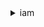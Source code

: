 

<details><summary>iam</summary><blockquote>

- **<details><summary>add-client-id-to-open-id-connect-provider</summary><blockquote>**

  * --open-id-connect-provider-arn
  * --client-id
  * --cli-input-json
  * --cli-input-yaml
  * --generate-cli-skeleton


- **<details><summary>add-role-to-instance-profile</summary><blockquote>**

  * --instance-profile-name
  * --role-name
  * --cli-input-json
  * --cli-input-yaml
  * --generate-cli-skeleton


- **<details><summary>add-user-to-group</summary><blockquote>**

  * --group-name
  * --user-name
  * --cli-input-json
  * --cli-input-yaml
  * --generate-cli-skeleton


- **<details><summary>attach-group-policy</summary><blockquote>**

  * --group-name
  * --policy-arn
  * --cli-input-json
  * --cli-input-yaml
  * --generate-cli-skeleton


- **<details><summary>attach-role-policy</summary><blockquote>**

  * --role-name
  * --policy-arn
  * --cli-input-json
  * --cli-input-yaml
  * --generate-cli-skeleton


- **<details><summary>attach-user-policy</summary><blockquote>**

  * --user-name
  * --policy-arn
  * --cli-input-json
  * --cli-input-yaml
  * --generate-cli-skeleton


- **<details><summary>change-password</summary><blockquote>**

  * --old-password
  * --new-password
  * --cli-input-json
  * --cli-input-yaml
  * --generate-cli-skeleton


- **<details><summary>create-access-key</summary><blockquote>**

  * --user-name
  * --cli-input-json
  * --cli-input-yaml
  * --generate-cli-skeleton


- **<details><summary>create-account-alias</summary><blockquote>**

  * --account-alias
  * --cli-input-json
  * --cli-input-yaml
  * --generate-cli-skeleton


- **<details><summary>create-group</summary><blockquote>**

  * --path
  * --group-name
  * --cli-input-json
  * --cli-input-yaml
  * --generate-cli-skeleton


- **<details><summary>create-instance-profile</summary><blockquote>**

  * --instance-profile-name
  * --path
  * --tags
  * --cli-input-json
  * --cli-input-yaml
  * --generate-cli-skeleton


- **<details><summary>create-login-profile</summary><blockquote>**

  * --user-name
  * --password
  * --password-reset-required
  * --no-password-reset-required
  * --cli-input-json
  * --cli-input-yaml
  * --generate-cli-skeleton


- **<details><summary>create-open-id-connect-provider</summary><blockquote>**

  * --url
  * --client-id-list
  * --thumbprint-list
  * --tags
  * --cli-input-json
  * --cli-input-yaml
  * --generate-cli-skeleton


- **<details><summary>create-policy</summary><blockquote>**

  * --policy-name
  * --path
  * --policy-document
  * --description
  * --tags
  * --cli-input-json
  * --cli-input-yaml
  * --generate-cli-skeleton


- **<details><summary>create-policy-version</summary><blockquote>**

  * --policy-arn
  * --policy-document
  * --set-as-default
  * --no-set-as-default
  * --cli-input-json
  * --cli-input-yaml
  * --generate-cli-skeleton


- **<details><summary>create-role</summary><blockquote>**

  * --path
  * --role-name
  * --assume-role-policy-document
  * --description
  * --max-session-duration
  * --permissions-boundary
  * --tags
  * --cli-input-json
  * --cli-input-yaml
  * --generate-cli-skeleton


- **<details><summary>create-saml-provider</summary><blockquote>**

  * --saml-metadata-document
  * --name
  * --tags
  * --cli-input-json
  * --cli-input-yaml
  * --generate-cli-skeleton


- **<details><summary>create-service-linked-role</summary><blockquote>**

  * --aws-service-name
  * --description
  * --custom-suffix
  * --cli-input-json
  * --cli-input-yaml
  * --generate-cli-skeleton


- **<details><summary>create-service-specific-credential</summary><blockquote>**

  * --user-name
  * --service-name
  * --cli-input-json
  * --cli-input-yaml
  * --generate-cli-skeleton


- **<details><summary>create-user</summary><blockquote>**

  * --path
  * --user-name
  * --permissions-boundary
  * --tags
  * --cli-input-json
  * --cli-input-yaml
  * --generate-cli-skeleton


- **<details><summary>create-virtual-mfa-device</summary><blockquote>**

  * --path
  * --virtual-mfa-device-name
  * --tags
  * --outfile
  * --bootstrap-method


- **<details><summary>deactivate-mfa-device</summary><blockquote>**

  * --user-name
  * --serial-number
  * --cli-input-json
  * --cli-input-yaml
  * --generate-cli-skeleton


- **<details><summary>delete-access-key</summary><blockquote>**

  * --user-name
  * --access-key-id
  * --cli-input-json
  * --cli-input-yaml
  * --generate-cli-skeleton


- **<details><summary>delete-account-alias</summary><blockquote>**

  * --account-alias
  * --cli-input-json
  * --cli-input-yaml
  * --generate-cli-skeleton


- **<details><summary>delete-account-password-policy</summary><blockquote>**

  * --cli-input-json
  * --cli-input-yaml
  * --generate-cli-skeleton


- **<details><summary>delete-group</summary><blockquote>**

  * --group-name
  * --cli-input-json
  * --cli-input-yaml
  * --generate-cli-skeleton


- **<details><summary>delete-group-policy</summary><blockquote>**

  * --group-name
  * --policy-name
  * --cli-input-json
  * --cli-input-yaml
  * --generate-cli-skeleton


- **<details><summary>delete-instance-profile</summary><blockquote>**

  * --instance-profile-name
  * --cli-input-json
  * --cli-input-yaml
  * --generate-cli-skeleton


- **<details><summary>delete-login-profile</summary><blockquote>**

  * --user-name
  * --cli-input-json
  * --cli-input-yaml
  * --generate-cli-skeleton


- **<details><summary>delete-open-id-connect-provider</summary><blockquote>**

  * --open-id-connect-provider-arn
  * --cli-input-json
  * --cli-input-yaml
  * --generate-cli-skeleton


- **<details><summary>delete-policy</summary><blockquote>**

  * --policy-arn
  * --cli-input-json
  * --cli-input-yaml
  * --generate-cli-skeleton


- **<details><summary>delete-policy-version</summary><blockquote>**

  * --policy-arn
  * --version-id
  * --cli-input-json
  * --cli-input-yaml
  * --generate-cli-skeleton


- **<details><summary>delete-role</summary><blockquote>**

  * --role-name
  * --cli-input-json
  * --cli-input-yaml
  * --generate-cli-skeleton


- **<details><summary>delete-role-permissions-boundary</summary><blockquote>**

  * --role-name
  * --cli-input-json
  * --cli-input-yaml
  * --generate-cli-skeleton


- **<details><summary>delete-role-policy</summary><blockquote>**

  * --role-name
  * --policy-name
  * --cli-input-json
  * --cli-input-yaml
  * --generate-cli-skeleton


- **<details><summary>delete-saml-provider</summary><blockquote>**

  * --saml-provider-arn
  * --cli-input-json
  * --cli-input-yaml
  * --generate-cli-skeleton


- **<details><summary>delete-server-certificate</summary><blockquote>**

  * --server-certificate-name
  * --cli-input-json
  * --cli-input-yaml
  * --generate-cli-skeleton


- **<details><summary>delete-service-linked-role</summary><blockquote>**

  * --role-name
  * --cli-input-json
  * --cli-input-yaml
  * --generate-cli-skeleton


- **<details><summary>delete-service-specific-credential</summary><blockquote>**

  * --user-name
  * --service-specific-credential-id
  * --cli-input-json
  * --cli-input-yaml
  * --generate-cli-skeleton


- **<details><summary>delete-signing-certificate</summary><blockquote>**

  * --user-name
  * --certificate-id
  * --cli-input-json
  * --cli-input-yaml
  * --generate-cli-skeleton


- **<details><summary>delete-ssh-public-key</summary><blockquote>**

  * --user-name
  * --ssh-public-key-id
  * --cli-input-json
  * --cli-input-yaml
  * --generate-cli-skeleton


- **<details><summary>delete-user</summary><blockquote>**

  * --user-name
  * --cli-input-json
  * --cli-input-yaml
  * --generate-cli-skeleton


- **<details><summary>delete-user-permissions-boundary</summary><blockquote>**

  * --user-name
  * --cli-input-json
  * --cli-input-yaml
  * --generate-cli-skeleton


- **<details><summary>delete-user-policy</summary><blockquote>**

  * --user-name
  * --policy-name
  * --cli-input-json
  * --cli-input-yaml
  * --generate-cli-skeleton


- **<details><summary>delete-virtual-mfa-device</summary><blockquote>**

  * --serial-number
  * --cli-input-json
  * --cli-input-yaml
  * --generate-cli-skeleton


- **<details><summary>detach-group-policy</summary><blockquote>**

  * --group-name
  * --policy-arn
  * --cli-input-json
  * --cli-input-yaml
  * --generate-cli-skeleton


- **<details><summary>detach-role-policy</summary><blockquote>**

  * --role-name
  * --policy-arn
  * --cli-input-json
  * --cli-input-yaml
  * --generate-cli-skeleton


- **<details><summary>detach-user-policy</summary><blockquote>**

  * --user-name
  * --policy-arn
  * --cli-input-json
  * --cli-input-yaml
  * --generate-cli-skeleton


- **<details><summary>enable-mfa-device</summary><blockquote>**

  * --user-name
  * --serial-number
  * --authentication-code1
  * --authentication-code2
  * --cli-input-json
  * --cli-input-yaml
  * --generate-cli-skeleton


- **<details><summary>generate-credential-report</summary><blockquote>**

  * --cli-input-json
  * --cli-input-yaml
  * --generate-cli-skeleton


- **<details><summary>generate-organizations-access-report</summary><blockquote>**

  * --entity-path
  * --organizations-policy-id
  * --cli-input-json
  * --cli-input-yaml
  * --generate-cli-skeleton


- **<details><summary>generate-service-last-accessed-details</summary><blockquote>**

  * --arn
  * --granularity
  * --cli-input-json
  * --cli-input-yaml
  * --generate-cli-skeleton


- **<details><summary>get-access-key-last-used</summary><blockquote>**

  * --access-key-id
  * --cli-input-json
  * --cli-input-yaml
  * --generate-cli-skeleton


- **<details><summary>get-account-authorization-details</summary><blockquote>**

  * --filter
  * --max-items
  * --cli-input-json
  * --cli-input-yaml
  * --starting-token
  * --page-size
  * --generate-cli-skeleton


- **<details><summary>get-account-password-policy</summary><blockquote>**

  * --cli-input-json
  * --cli-input-yaml
  * --generate-cli-skeleton


- **<details><summary>get-account-summary</summary><blockquote>**

  * --cli-input-json
  * --cli-input-yaml
  * --generate-cli-skeleton


- **<details><summary>get-context-keys-for-custom-policy</summary><blockquote>**

  * --policy-input-list
  * --cli-input-json
  * --cli-input-yaml
  * --generate-cli-skeleton


- **<details><summary>get-context-keys-for-principal-policy</summary><blockquote>**

  * --policy-source-arn
  * --policy-input-list
  * --cli-input-json
  * --cli-input-yaml
  * --generate-cli-skeleton


- **<details><summary>get-credential-report</summary><blockquote>**

  * --cli-input-json
  * --cli-input-yaml
  * --generate-cli-skeleton


- **<details><summary>get-group</summary><blockquote>**

  * --group-name
  * --max-items
  * --cli-input-json
  * --cli-input-yaml
  * --starting-token
  * --page-size
  * --generate-cli-skeleton


- **<details><summary>get-group-policy</summary><blockquote>**

  * --group-name
  * --policy-name
  * --cli-input-json
  * --cli-input-yaml
  * --generate-cli-skeleton


- **<details><summary>get-instance-profile</summary><blockquote>**

  * --instance-profile-name
  * --cli-input-json
  * --cli-input-yaml
  * --generate-cli-skeleton


- **<details><summary>get-login-profile</summary><blockquote>**

  * --user-name
  * --cli-input-json
  * --cli-input-yaml
  * --generate-cli-skeleton


- **<details><summary>get-open-id-connect-provider</summary><blockquote>**

  * --open-id-connect-provider-arn
  * --cli-input-json
  * --cli-input-yaml
  * --generate-cli-skeleton


- **<details><summary>get-organizations-access-report</summary><blockquote>**

  * --job-id
  * --max-items
  * --marker
  * --sort-key
  * --cli-input-json
  * --cli-input-yaml
  * --generate-cli-skeleton


- **<details><summary>get-policy</summary><blockquote>**

  * --policy-arn
  * --cli-input-json
  * --cli-input-yaml
  * --generate-cli-skeleton


- **<details><summary>get-policy-version</summary><blockquote>**

  * --policy-arn
  * --version-id
  * --cli-input-json
  * --cli-input-yaml
  * --generate-cli-skeleton


- **<details><summary>get-role</summary><blockquote>**

  * --role-name
  * --cli-input-json
  * --cli-input-yaml
  * --generate-cli-skeleton


- **<details><summary>get-role-policy</summary><blockquote>**

  * --role-name
  * --policy-name
  * --cli-input-json
  * --cli-input-yaml
  * --generate-cli-skeleton


- **<details><summary>get-saml-provider</summary><blockquote>**

  * --saml-provider-arn
  * --cli-input-json
  * --cli-input-yaml
  * --generate-cli-skeleton


- **<details><summary>get-server-certificate</summary><blockquote>**

  * --server-certificate-name
  * --cli-input-json
  * --cli-input-yaml
  * --generate-cli-skeleton


- **<details><summary>get-service-last-accessed-details</summary><blockquote>**

  * --job-id
  * --max-items
  * --marker
  * --cli-input-json
  * --cli-input-yaml
  * --generate-cli-skeleton


- **<details><summary>get-service-last-accessed-details-with-entities</summary><blockquote>**

  * --job-id
  * --service-namespace
  * --max-items
  * --marker
  * --cli-input-json
  * --cli-input-yaml
  * --generate-cli-skeleton


- **<details><summary>get-service-linked-role-deletion-status</summary><blockquote>**

  * --deletion-task-id
  * --cli-input-json
  * --cli-input-yaml
  * --generate-cli-skeleton


- **<details><summary>get-ssh-public-key</summary><blockquote>**

  * --user-name
  * --ssh-public-key-id
  * --encoding
  * --cli-input-json
  * --cli-input-yaml
  * --generate-cli-skeleton


- **<details><summary>get-user</summary><blockquote>**

  * --user-name
  * --cli-input-json
  * --cli-input-yaml
  * --generate-cli-skeleton
  </br>
  ```bash
  aws iam get-user
  ```
  ```json
  {
    "User": {
      "Path": "/",
      "UserName": "yossi",
      "UserId": "H3QEKM7OYVSR7WK]8JMSLC",
      "Arn": "arn:aws:iam::3006870281094:user/yossi",
      "CreateDate": "2021-12-12T08:37:02+00:00"
    }
  }
  ```


- **<details><summary>get-user-policy</summary><blockquote>**

  * --user-name
  * --policy-name
  * --cli-input-json
  * --cli-input-yaml
  * --generate-cli-skeleton


- **<details><summary>help</summary><blockquote>**

  * 


- **<details><summary>list-access-keys</summary><blockquote>**

  * --user-name
  * --max-items
  * --cli-input-json
  * --cli-input-yaml
  * --starting-token
  * --page-size
  * --generate-cli-skeleton


- **<details><summary>list-account-aliases</summary><blockquote>**

  * --max-items
  * --cli-input-json
  * --cli-input-yaml
  * --starting-token
  * --page-size
  * --generate-cli-skeleton


- **<details><summary>list-attached-group-policies</summary><blockquote>**

  * --group-name
  * --path-prefix
  * --max-items
  * --cli-input-json
  * --cli-input-yaml
  * --starting-token
  * --page-size
  * --generate-cli-skeleton


- **<details><summary>list-attached-role-policies</summary><blockquote>**

  * --role-name
  * --path-prefix
  * --max-items
  * --cli-input-json
  * --cli-input-yaml
  * --starting-token
  * --page-size
  * --generate-cli-skeleton


- **<details><summary>list-attached-user-policies</summary><blockquote>**

  * --user-name
  * --path-prefix
  * --max-items
  * --cli-input-json
  * --cli-input-yaml
  * --starting-token
  * --page-size
  * --generate-cli-skeleton


- **<details><summary>list-entities-for-policy</summary><blockquote>**

  * --policy-arn
  * --entity-filter
  * --path-prefix
  * --policy-usage-filter
  * --max-items
  * --cli-input-json
  * --cli-input-yaml
  * --starting-token
  * --page-size
  * --generate-cli-skeleton


- **<details><summary>list-group-policies</summary><blockquote>**

  * --group-name
  * --max-items
  * --cli-input-json
  * --cli-input-yaml
  * --starting-token
  * --page-size
  * --generate-cli-skeleton


- **<details><summary>list-groups</summary><blockquote>**

  * --path-prefix
  * --max-items
  * --cli-input-json
  * --cli-input-yaml
  * --starting-token
  * --page-size
  * --generate-cli-skeleton


- **<details><summary>list-groups-for-user</summary><blockquote>**

  * --user-name
  * --max-items
  * --cli-input-json
  * --cli-input-yaml
  * --starting-token
  * --page-size
  * --generate-cli-skeleton


- **<details><summary>list-instance-profiles</summary><blockquote>**

  * --path-prefix
  * --max-items
  * --cli-input-json
  * --cli-input-yaml
  * --starting-token
  * --page-size
  * --generate-cli-skeleton


- **<details><summary>list-instance-profiles-for-role</summary><blockquote>**

  * --role-name
  * --max-items
  * --cli-input-json
  * --cli-input-yaml
  * --starting-token
  * --page-size
  * --generate-cli-skeleton


- **<details><summary>list-instance-profile-tags</summary><blockquote>**

  * --instance-profile-name
  * --marker
  * --max-items
  * --cli-input-json
  * --cli-input-yaml
  * --generate-cli-skeleton


- **<details><summary>list-mfa-devices</summary><blockquote>**

  * --user-name
  * --max-items
  * --cli-input-json
  * --cli-input-yaml
  * --starting-token
  * --page-size
  * --generate-cli-skeleton


- **<details><summary>list-mfa-device-tags</summary><blockquote>**

  * --serial-number
  * --marker
  * --max-items
  * --cli-input-json
  * --cli-input-yaml
  * --generate-cli-skeleton


- **<details><summary>list-open-id-connect-providers</summary><blockquote>**

  * --cli-input-json
  * --cli-input-yaml
  * --generate-cli-skeleton


- **<details><summary>list-open-id-connect-provider-tags</summary><blockquote>**

  * --open-id-connect-provider-arn
  * --marker
  * --max-items
  * --cli-input-json
  * --cli-input-yaml
  * --generate-cli-skeleton


- **<details><summary>list-policies</summary><blockquote>**

  * --scope
  * --only-attached
  * --no-only-attached
  * --path-prefix
  * --policy-usage-filter
  * --max-items
  * --cli-input-json
  * --cli-input-yaml
  * --starting-token
  * --page-size
  * --generate-cli-skeleton


- **<details><summary>list-policies-granting-service-access</summary><blockquote>**

  * --marker
  * --arn
  * --service-namespaces
  * --cli-input-json
  * --cli-input-yaml
  * --generate-cli-skeleton


- **<details><summary>list-policy-tags</summary><blockquote>**

  * --policy-arn
  * --marker
  * --max-items
  * --cli-input-json
  * --cli-input-yaml
  * --generate-cli-skeleton


- **<details><summary>list-policy-versions</summary><blockquote>**

  * --policy-arn
  * --max-items
  * --cli-input-json
  * --cli-input-yaml
  * --starting-token
  * --page-size
  * --generate-cli-skeleton


- **<details><summary>list-role-policies</summary><blockquote>**

  * --role-name
  * --max-items
  * --cli-input-json
  * --cli-input-yaml
  * --starting-token
  * --page-size
  * --generate-cli-skeleton


- **<details><summary>list-roles</summary><blockquote>**

  * --path-prefix
  * --max-items
  * --cli-input-json
  * --cli-input-yaml
  * --starting-token
  * --page-size
  * --generate-cli-skeleton


- **<details><summary>list-role-tags</summary><blockquote>**

  * --role-name
  * --marker
  * --max-items
  * --cli-input-json
  * --cli-input-yaml
  * --generate-cli-skeleton


- **<details><summary>list-saml-providers</summary><blockquote>**

  * --cli-input-json
  * --cli-input-yaml
  * --generate-cli-skeleton


- **<details><summary>list-saml-provider-tags</summary><blockquote>**

  * --saml-provider-arn
  * --marker
  * --max-items
  * --cli-input-json
  * --cli-input-yaml
  * --generate-cli-skeleton


- **<details><summary>list-server-certificates</summary><blockquote>**

  * --path-prefix
  * --max-items
  * --cli-input-json
  * --cli-input-yaml
  * --starting-token
  * --page-size
  * --generate-cli-skeleton


- **<details><summary>list-server-certificate-tags</summary><blockquote>**

  * --server-certificate-name
  * --marker
  * --max-items
  * --cli-input-json
  * --cli-input-yaml
  * --generate-cli-skeleton


- **<details><summary>list-service-specific-credentials</summary><blockquote>**

  * --user-name
  * --service-name
  * --cli-input-json
  * --cli-input-yaml
  * --generate-cli-skeleton


- **<details><summary>list-signing-certificates</summary><blockquote>**

  * --user-name
  * --max-items
  * --cli-input-json
  * --cli-input-yaml
  * --starting-token
  * --page-size
  * --generate-cli-skeleton


- **<details><summary>list-ssh-public-keys</summary><blockquote>**

  * --user-name
  * --max-items
  * --cli-input-json
  * --cli-input-yaml
  * --starting-token
  * --page-size
  * --generate-cli-skeleton


- **<details><summary>list-user-policies</summary><blockquote>**

  * --user-name
  * --max-items
  * --cli-input-json
  * --cli-input-yaml
  * --starting-token
  * --page-size
  * --generate-cli-skeleton


- **<details><summary>list-users</summary><blockquote>**

  * --path-prefix
  * --max-items
  * --cli-input-json
  * --cli-input-yaml
  * --starting-token
  * --page-size
  * --generate-cli-skeleton


- **<details><summary>list-user-tags</summary><blockquote>**

  * --user-name
  * --max-items
  * --cli-input-json
  * --cli-input-yaml
  * --starting-token
  * --page-size
  * --generate-cli-skeleton


- **<details><summary>list-virtual-mfa-devices</summary><blockquote>**

  * --assignment-status
  * --max-items
  * --cli-input-json
  * --cli-input-yaml
  * --starting-token
  * --page-size
  * --generate-cli-skeleton


- **<details><summary>put-group-policy</summary><blockquote>**

  * --group-name
  * --policy-name
  * --policy-document
  * --cli-input-json
  * --cli-input-yaml
  * --generate-cli-skeleton


- **<details><summary>put-role-permissions-boundary</summary><blockquote>**

  * --role-name
  * --permissions-boundary
  * --cli-input-json
  * --cli-input-yaml
  * --generate-cli-skeleton


- **<details><summary>put-role-policy</summary><blockquote>**

  * --role-name
  * --policy-name
  * --policy-document
  * --cli-input-json
  * --cli-input-yaml
  * --generate-cli-skeleton


- **<details><summary>put-user-permissions-boundary</summary><blockquote>**

  * --user-name
  * --permissions-boundary
  * --cli-input-json
  * --cli-input-yaml
  * --generate-cli-skeleton


- **<details><summary>put-user-policy</summary><blockquote>**

  * --user-name
  * --policy-name
  * --policy-document
  * --cli-input-json
  * --cli-input-yaml
  * --generate-cli-skeleton


- **<details><summary>remove-client-id-from-open-id-connect-provider</summary><blockquote>**

  * --open-id-connect-provider-arn
  * --client-id
  * --cli-input-json
  * --cli-input-yaml
  * --generate-cli-skeleton


- **<details><summary>remove-role-from-instance-profile</summary><blockquote>**

  * --instance-profile-name
  * --role-name
  * --cli-input-json
  * --cli-input-yaml
  * --generate-cli-skeleton


- **<details><summary>remove-user-from-group</summary><blockquote>**

  * --group-name
  * --user-name
  * --cli-input-json
  * --cli-input-yaml
  * --generate-cli-skeleton


- **<details><summary>reset-service-specific-credential</summary><blockquote>**

  * --user-name
  * --service-specific-credential-id
  * --cli-input-json
  * --cli-input-yaml
  * --generate-cli-skeleton


- **<details><summary>resync-mfa-device</summary><blockquote>**

  * --user-name
  * --serial-number
  * --authentication-code1
  * --authentication-code2
  * --cli-input-json
  * --cli-input-yaml
  * --generate-cli-skeleton


- **<details><summary>set-default-policy-version</summary><blockquote>**

  * --policy-arn
  * --version-id
  * --cli-input-json
  * --cli-input-yaml
  * --generate-cli-skeleton


- **<details><summary>set-security-token-service-preferences</summary><blockquote>**

  * --global-endpoint-token-version
  * --cli-input-json
  * --cli-input-yaml
  * --generate-cli-skeleton


- **<details><summary>simulate-custom-policy</summary><blockquote>**

  * --policy-input-list
  * --permissions-boundary-policy-input-list
  * --action-names
  * --resource-arns
  * --resource-policy
  * --resource-owner
  * --caller-arn
  * --context-entries
  * --resource-handling-option
  * --max-items
  * --cli-input-json
  * --cli-input-yaml
  * --starting-token
  * --page-size
  * --generate-cli-skeleton


- **<details><summary>simulate-principal-policy</summary><blockquote>**

  * --policy-source-arn
  * --policy-input-list
  * --permissions-boundary-policy-input-list
  * --action-names
  * --resource-arns
  * --resource-policy
  * --resource-owner
  * --caller-arn
  * --context-entries
  * --resource-handling-option
  * --max-items
  * --cli-input-json
  * --cli-input-yaml
  * --starting-token
  * --page-size
  * --generate-cli-skeleton


- **<details><summary>tag-instance-profile</summary><blockquote>**

  * --instance-profile-name
  * --tags
  * --cli-input-json
  * --cli-input-yaml
  * --generate-cli-skeleton


- **<details><summary>tag-mfa-device</summary><blockquote>**

  * --serial-number
  * --tags
  * --cli-input-json
  * --cli-input-yaml
  * --generate-cli-skeleton


- **<details><summary>tag-open-id-connect-provider</summary><blockquote>**

  * --open-id-connect-provider-arn
  * --tags
  * --cli-input-json
  * --cli-input-yaml
  * --generate-cli-skeleton


- **<details><summary>tag-policy</summary><blockquote>**

  * --policy-arn
  * --tags
  * --cli-input-json
  * --cli-input-yaml
  * --generate-cli-skeleton


- **<details><summary>tag-role</summary><blockquote>**

  * --role-name
  * --tags
  * --cli-input-json
  * --cli-input-yaml
  * --generate-cli-skeleton


- **<details><summary>tag-saml-provider</summary><blockquote>**

  * --saml-provider-arn
  * --tags
  * --cli-input-json
  * --cli-input-yaml
  * --generate-cli-skeleton


- **<details><summary>tag-server-certificate</summary><blockquote>**

  * --server-certificate-name
  * --tags
  * --cli-input-json
  * --cli-input-yaml
  * --generate-cli-skeleton


- **<details><summary>tag-user</summary><blockquote>**

  * --user-name
  * --tags
  * --cli-input-json
  * --cli-input-yaml
  * --generate-cli-skeleton


- **<details><summary>untag-instance-profile</summary><blockquote>**

  * --instance-profile-name
  * --tag-keys
  * --cli-input-json
  * --cli-input-yaml
  * --generate-cli-skeleton


- **<details><summary>untag-mfa-device</summary><blockquote>**

  * --serial-number
  * --tag-keys
  * --cli-input-json
  * --cli-input-yaml
  * --generate-cli-skeleton


- **<details><summary>untag-open-id-connect-provider</summary><blockquote>**

  * --open-id-connect-provider-arn
  * --tag-keys
  * --cli-input-json
  * --cli-input-yaml
  * --generate-cli-skeleton


- **<details><summary>untag-policy</summary><blockquote>**

  * --policy-arn
  * --tag-keys
  * --cli-input-json
  * --cli-input-yaml
  * --generate-cli-skeleton


- **<details><summary>untag-role</summary><blockquote>**

  * --role-name
  * --tag-keys
  * --cli-input-json
  * --cli-input-yaml
  * --generate-cli-skeleton


- **<details><summary>untag-saml-provider</summary><blockquote>**

  * --saml-provider-arn
  * --tag-keys
  * --cli-input-json
  * --cli-input-yaml
  * --generate-cli-skeleton


- **<details><summary>untag-server-certificate</summary><blockquote>**

  * --server-certificate-name
  * --tag-keys
  * --cli-input-json
  * --cli-input-yaml
  * --generate-cli-skeleton


- **<details><summary>untag-user</summary><blockquote>**

  * --user-name
  * --tag-keys
  * --cli-input-json
  * --cli-input-yaml
  * --generate-cli-skeleton


- **<details><summary>update-access-key</summary><blockquote>**

  * --user-name
  * --access-key-id
  * --status
  * --cli-input-json
  * --cli-input-yaml
  * --generate-cli-skeleton


- **<details><summary>update-account-password-policy</summary><blockquote>**

  * --minimum-password-length
  * --require-symbols
  * --no-require-symbols
  * --require-numbers
  * --no-require-numbers
  * --require-uppercase-characters
  * --no-require-uppercase-characters
  * --require-lowercase-characters
  * --no-require-lowercase-characters
  * --allow-users-to-change-password
  * --no-allow-users-to-change-password
  * --max-password-age
  * --password-reuse-prevention
  * --hard-expiry
  * --no-hard-expiry
  * --cli-input-json
  * --cli-input-yaml
  * --generate-cli-skeleton


- **<details><summary>update-assume-role-policy</summary><blockquote>**

  * --role-name
  * --policy-document
  * --cli-input-json
  * --cli-input-yaml
  * --generate-cli-skeleton


- **<details><summary>update-group</summary><blockquote>**

  * --group-name
  * --new-path
  * --new-group-name
  * --cli-input-json
  * --cli-input-yaml
  * --generate-cli-skeleton


- **<details><summary>update-login-profile</summary><blockquote>**

  * --user-name
  * --password
  * --password-reset-required
  * --no-password-reset-required
  * --cli-input-json
  * --cli-input-yaml
  * --generate-cli-skeleton


- **<details><summary>update-open-id-connect-provider-thumbprint</summary><blockquote>**

  * --open-id-connect-provider-arn
  * --thumbprint-list
  * --cli-input-json
  * --cli-input-yaml
  * --generate-cli-skeleton


- **<details><summary>update-role</summary><blockquote>**

  * --role-name
  * --description
  * --max-session-duration
  * --cli-input-json
  * --cli-input-yaml
  * --generate-cli-skeleton


- **<details><summary>update-role-description</summary><blockquote>**

  * --role-name
  * --description
  * --cli-input-json
  * --cli-input-yaml
  * --generate-cli-skeleton


- **<details><summary>update-saml-provider</summary><blockquote>**

  * --saml-metadata-document
  * --saml-provider-arn
  * --cli-input-json
  * --cli-input-yaml
  * --generate-cli-skeleton


- **<details><summary>update-server-certificate</summary><blockquote>**

  * --server-certificate-name
  * --new-path
  * --new-server-certificate-name
  * --cli-input-json
  * --cli-input-yaml
  * --generate-cli-skeleton


- **<details><summary>update-service-specific-credential</summary><blockquote>**

  * --user-name
  * --service-specific-credential-id
  * --status
  * --cli-input-json
  * --cli-input-yaml
  * --generate-cli-skeleton


- **<details><summary>update-signing-certificate</summary><blockquote>**

  * --user-name
  * --certificate-id
  * --status
  * --cli-input-json
  * --cli-input-yaml
  * --generate-cli-skeleton


- **<details><summary>update-ssh-public-key</summary><blockquote>**

  * --user-name
  * --ssh-public-key-id
  * --status
  * --cli-input-json
  * --cli-input-yaml
  * --generate-cli-skeleton


- **<details><summary>update-user</summary><blockquote>**

  * --user-name
  * --new-path
  * --new-user-name
  * --cli-input-json
  * --cli-input-yaml
  * --generate-cli-skeleton


- **<details><summary>upload-server-certificate</summary><blockquote>**

  * --path
  * --server-certificate-name
  * --certificate-body
  * --private-key
  * --certificate-chain
  * --tags
  * --cli-input-json
  * --cli-input-yaml
  * --generate-cli-skeleton


- **<details><summary>upload-signing-certificate</summary><blockquote>**

  * --user-name
  * --certificate-body
  * --cli-input-json
  * --cli-input-yaml
  * --generate-cli-skeleton


- **<details><summary>upload-ssh-public-key</summary><blockquote>**

  * --user-name
  * --ssh-public-key-body
  * --cli-input-json
  * --cli-input-yaml
  * --generate-cli-skeleton


- **<details><summary>wait</summary><blockquote>**

  * 


- **<details><summary>wizard</summary><blockquote>**

  * 


</blockquote></details>
</blockquote></details>
</blockquote></details>
</blockquote></details>
</blockquote></details>
</blockquote></details>
</blockquote></details>
</blockquote></details>
</blockquote></details>
</blockquote></details>
</blockquote></details>
</blockquote></details>
</blockquote></details>
</blockquote></details>
</blockquote></details>
</blockquote></details>
</blockquote></details>
</blockquote></details>
</blockquote></details>
</blockquote></details>
</blockquote></details>
</blockquote></details>
</blockquote></details>
</blockquote></details>
</blockquote></details>
</blockquote></details>
</blockquote></details>
</blockquote></details>
</blockquote></details>
</blockquote></details>
</blockquote></details>
</blockquote></details>
</blockquote></details>
</blockquote></details>
</blockquote></details>
</blockquote></details>
</blockquote></details>
</blockquote></details>
</blockquote></details>
</blockquote></details>
</blockquote></details>
</blockquote></details>
</blockquote></details>
</blockquote></details>
</blockquote></details>
</blockquote></details>
</blockquote></details>
</blockquote></details>
</blockquote></details>
</blockquote></details>
</blockquote></details>
</blockquote></details>
</blockquote></details>
</blockquote></details>
</blockquote></details>
</blockquote></details>
</blockquote></details>
</blockquote></details>
</blockquote></details>
</blockquote></details>
</blockquote></details>
</blockquote></details>
</blockquote></details>
</blockquote></details>
</blockquote></details>
</blockquote></details>
</blockquote></details>
</blockquote></details>
</blockquote></details>
</blockquote></details>
</blockquote></details>
</blockquote></details>
</blockquote></details>
</blockquote></details>
</blockquote></details>
</blockquote></details>
</blockquote></details>
</blockquote></details>
</blockquote></details>
</blockquote></details>
</blockquote></details>
</blockquote></details>
</blockquote></details>
</blockquote></details>
</blockquote></details>
</blockquote></details>
</blockquote></details>
</blockquote></details>
</blockquote></details>
</blockquote></details>
</blockquote></details>
</blockquote></details>
</blockquote></details>
</blockquote></details>
</blockquote></details>
</blockquote></details>
</blockquote></details>
</blockquote></details>
</blockquote></details>
</blockquote></details>
</blockquote></details>
</blockquote></details>
</blockquote></details>
</blockquote></details>
</blockquote></details>
</blockquote></details>
</blockquote></details>
</blockquote></details>
</blockquote></details>
</blockquote></details>
</blockquote></details>
</blockquote></details>
</blockquote></details>
</blockquote></details>
</blockquote></details>
</blockquote></details>
</blockquote></details>
</blockquote></details>
</blockquote></details>
</blockquote></details>
</blockquote></details>
</blockquote></details>
</blockquote></details>
</blockquote></details>
</blockquote></details>
</blockquote></details>
</blockquote></details>
</blockquote></details>
</blockquote></details>
</blockquote></details>
</blockquote></details>
</blockquote></details>
</blockquote></details>
</blockquote></details>
</blockquote></details>
</blockquote></details>
</blockquote></details>
</blockquote></details>
</blockquote></details>
</blockquote></details>
</blockquote></details>
</blockquote></details>
</blockquote></details>
</blockquote></details>
</blockquote></details>
</blockquote></details>
</blockquote></details>
</blockquote></details>
</blockquote></details>
</blockquote></details>
</blockquote></details>
</blockquote></details>
</blockquote></details>
</blockquote></details>
</blockquote></details>
</blockquote></details>
</blockquote></details>
</blockquote></details>
</blockquote></details>
</blockquote></details>
</blockquote></details>
</blockquote></details>
